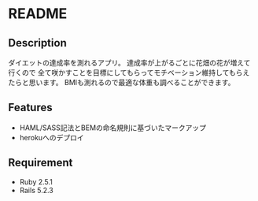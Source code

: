 # README

## Description
ダイエットの達成率を測れるアプリ。
達成率が上がるごとに花畑の花が増えて行くので
全て咲かすことを目標にしてもらってモチベーション維持してもらえたらと思います。
BMIも測れるので最適な体重も調べることができます。

 ## Features

- HAML/SASS記法とBEMの命名規則に基づいたマークアップ
- herokuへのデプロイ

## Requirement

- Ruby 2.5.1
- Rails 5.2.3